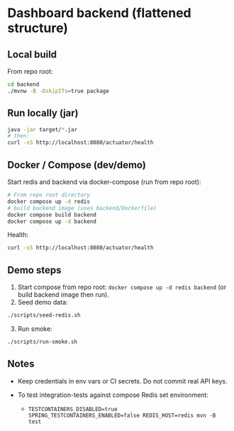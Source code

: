 # Dashboard backend (flattened structure)

## Local build
From repo root:
```bash
cd backend
./mvnw -B -DskipITs=true package
```

## Run locally (jar)

```bash
java -jar target/*.jar
# then:
curl -sS http://localhost:8080/actuator/health
```

## Docker / Compose (dev/demo)

Start redis and backend via docker-compose (run from repo root):

```bash
# From repo root directory
docker compose up -d redis
# build backend image (uses backend/Dockerfile)
docker compose build backend
docker compose up -d backend
```

Health:

```bash
curl -sS http://localhost:8080/actuator/health
```

## Demo steps

1. Start compose from repo root: `docker compose up -d redis backend` (or build backend image then run).
2. Seed demo data:

```bash
./scripts/seed-redis.sh
```

3. Run smoke:

```bash
./scripts/run-smoke.sh
```

## Notes

* Keep credentials in env vars or CI secrets. Do not commit real API keys.
* To test integration-tests against compose Redis set environment:

  * `TESTCONTAINERS_DISABLED=true SPRING_TESTCONTAINERS_ENABLED=false REDIS_HOST=redis mvn -B test`
